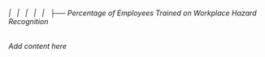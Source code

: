 ###### |   |   |   |   |   ├── Percentage of Employees Trained on Workplace Hazard Recognition

*Add content here*
